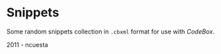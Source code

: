 # Snippets

Some random snippets collection in `.cbxml` format for use with *CodeBox*.

2011 - ncuesta